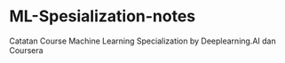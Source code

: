 # ML-Spesialization-notes
Catatan Course Machine Learning Specialization by Deeplearning.AI dan Coursera
